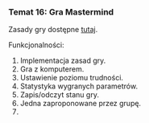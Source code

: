 ### Temat 16: Gra Mastermind
Zasady gry dostępne [tutaj](https://pl.wikipedia.org/wiki/Mastermind_(gra_planszowa)).

Funkcjonalności:
1. Implementacja zasad gry.
2. Gra z komputerem.
3. Ustawienie poziomu trudności.
4. Statystyka wygranych parametrów.
5. Zapis/odczyt stanu gry.
6. Jedna zaproponowane przez grupę.
7. 
